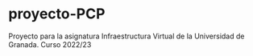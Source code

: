 # proyecto-PCP
Proyecto para la asignatura Infraestructura Virtual de la Universidad de Granada. Curso 2022/23
